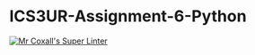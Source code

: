 # ICS3UR-Assignment-6-Python

[![Mr Coxall's Super Linter](https://github.com/KaitlynIp64/ICS3UR-Assignment-6-Python/workflows/Mr%20Coxall's%20Super%20Linter/badge.svg)](https://github.com/KaitlynIp64/ICS3UR-Assignment-6-Python/actions/)
